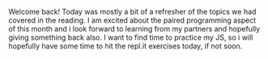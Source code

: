 Welcome back!
Today was mostly a bit of a refresher of the topics we had covered in the reading.
I am excited about the paired programming aspect of this month and i look forward to learning from my partners and hopefully giving something back also.
I want to find time to practice my JS, so i will hopefully have some time to hit the repl.it exercises today, if not soon.
